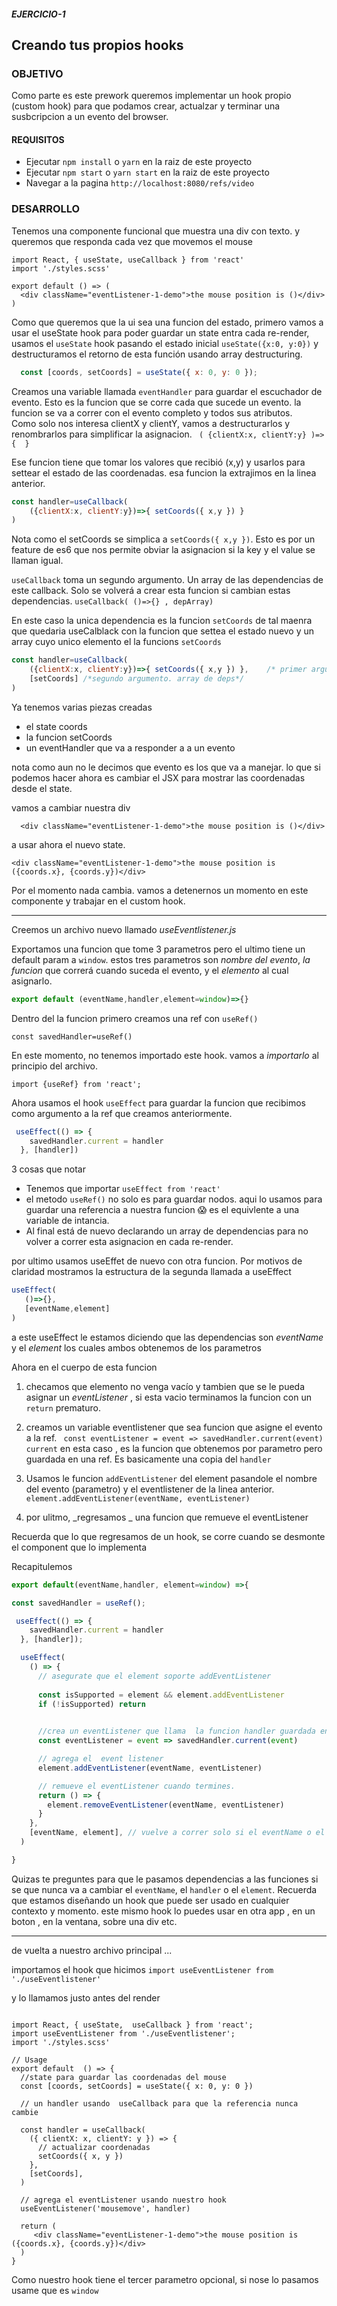 ##### EJERCICIO-1

## Creando tus propios hooks

### OBJETIVO

Como parte es este prework queremos implementar un hook propio (custom hook) para que podamos crear, actualzar y terminar una susbcripcion a un evento del browser.

#### REQUISITOS

* Ejecutar `npm install` o `yarn` en la raiz de este proyecto
* Ejecutar `npm start` o `yarn start` en la raiz de este proyecto
* Navegar a la pagina `http://localhost:8080/refs/video`

### DESARROLLO

Tenemos una  componente funcional que muestra una div con texto.
y queremos que responda cada vez que movemos el mouse

```JSX
import React, { useState, useCallback } from 'react'
import './styles.scss'

export default () => (
  <div className="eventListener-1-demo">the mouse position is ()</div>
)
```

Como que queremos que la ui sea una funcion del estado,
primero vamos a usar el useState hook para poder guardar un state entra cada re-render, usamos el `useState` hook pasando el estado inicial `useState({x:0, y:0})` y destructuramos el retorno de esta función usando array destructuring.

```js
  const [coords, setCoords] = useState({ x: 0, y: 0 });
```

Creamos una variable llamada `eventHandler` para guardar el escuchador de evento.
Esto es la funcion que se corre cada que sucede un evento.
la funcion se va a correr con el evento completo y todos sus atributos.  
Como solo nos interesa clientX y clientY, vamos a destructurarlos y renombrarlos para simplificar la asignacion. ` ( {clientX:x, clientY:y} )=>{  }` 

Ese funcion tiene que tomar los valores que recibió (x,y) y usarlos para settear el estado de las coordenadas. esa funcion la extrajimos en la linea anterior.

```js
const handler=useCallback(
    ({clientX:x, clientY:y})=>{ setCoords({ x,y }) }
) 
```
Nota como el setCoords se simplica a `setCoords({ x,y })`.  Esto es por un feature de es6 que nos permite obviar la asignacion si la key y el value se llaman igual.



`useCallback` toma un segundo argumento. Un array de las dependencias de este callback.
Solo se volverá a crear esta funcion si cambian estas dependencias.
`useCallback( ()=>{} , depArray)`

En este caso la unica dependencia es la funcion `setCoords` de tal maenra que quedaria useCalblack con la funcion que settea el estado nuevo  y un array cuyo unico elemento el la funcions `setCoords`

```js
const handler=useCallback(
    ({clientX:x, clientY:y})=>{ setCoords({ x,y }) },    /* primer argumento. nuestra funcion */
    [setCoords] /*segundo argumento. array de deps*/
) 
```

Ya tenemos varias piezas creadas

- el state coords
-  la funcion setCoords
-   un eventHandler que va a responder a a un evento
  
nota como aun no le decimos que evento es los que va a manejar.
lo que si podemos hacer ahora es cambiar el JSX para mostrar  las coordenadas desde el state.

vamos a cambiar nuestra div 
```JSX
  <div className="eventListener-1-demo">the mouse position is ()</div>
  ```

  a usar ahora el nuevo state.

  ```JSX
  <div className="eventListener-1-demo">the mouse position is ({coords.x}, {coords.y})</div>
  ```

Por el momento nada cambia.
vamos a detenernos un momento en este componente y trabajar en el custom hook.


----
Creemos un archivo nuevo llamado _useEventlistener.js_

Exportamos una funcion que tome 3 parametros pero el ultimo tiene un default param a `window`.
estos tres parametros son _nombre del evento_, _la funcion_ que correrá cuando  suceda el evento, y el _elemento_ al cual asignarlo.

```js
export default (eventName,handler,element=window)=>{}
```
Dentro del la funcion primero creamos una ref con `useRef()`

`const savedHandler=useRef()`

En este momento, no tenemos importado este hook. vamos a *importarlo* al principio del archivo.

`import {useRef} from 'react';`

Ahora usamos el hook `useEffect` para guardar  la funcion que recibimos como argumento a la ref que creamos anteriormente.

```js
 useEffect(() => {
    savedHandler.current = handler
  }, [handler])
  ```

3 cosas que notar

- Tenemos que importar `useEffect from 'react' `
-  el metodo `useRef()` no solo es para guardar nodos. aqui lo usamos para guardar una referencia a nuestra funcion :scream: es el equivlente a una variable de intancia.
-  Al final está de nuevo declarando un array de dependencias para no volver a correr esta asignacion en cada re-render. 


 por ultimo usamos useEffet de nuevo con otra funcion.
 Por motivos de claridad mostramos la estructura de la segunda llamada a useEffect

 ```js
useEffect(
    ()=>{}, 
    [eventName,element]
)
```

a este useEffect le estamos diciendo que las dependencias son *eventName* y el *element* los cuales ambos obtenemos de los parametros

Ahora en el cuerpo de esta funcion 

1. checamos que elemento no venga vacío y tambien que se le pueda asignar un  _eventListener_ , si esta vacio terminamos la funcion con un `return` prematuro.

2. creamos un variable eventlistener  que sea funcion que asigne el evento a  la ref.
` const eventListener = event => savedHandler.current(event)`
`current` en esta caso , es la funcion que obtenemos por parametro pero guardada en una ref. Es basicamente una copia del `handler`

3. Usamos le funcion `addEventListener` del element pasandole el nombre del evento (parametro) y el eventlistener de la linea anterior.
` element.addEventListener(eventName, eventListener)`
4. por ulitmo, _regresamos _ una funcion que remueve el eventListener

Recuerda que lo que regresamos de un hook, se corre cuando se desmonte el component que lo implementa

Recapitulemos

```js
export default(eventName,handler, element=window) =>{

const savedHandler = useRef();

 useEffect(() => {
    savedHandler.current = handler
  }, [handler]);

  useEffect(
    () => {
      // asegurate que el element soporte addEventListener
      
      const isSupported = element && element.addEventListener
      if (!isSupported) return

      
      //crea un eventListener que llama  la funcion handler guardada en ref
      const eventListener = event => savedHandler.current(event)

      // agrega el  event listener
      element.addEventListener(eventName, eventListener)

      // remueve el eventListener cuando termines.
      return () => {
        element.removeEventListener(eventName, eventListener)
      }
    },
    [eventName, element], // vuelve a correr solo si el eventName o el elemento cambia
  )

}
```

Quizas te preguntes para que le pasamos dependencias a las funciones si se que nunca va a cambiar el `eventName`, el `handler`  o el `element`.
Recuerda que estamos diseñando un hook que  puede ser usado en cualquier contexto  y momento. 
este mismo hook lo puedes usar en otra app , en un boton , en la ventana, sobre una div  etc.

---

de vuelta a nuestro archivo principal ...


importamos el hook que hicimos
`import useEventListener from './useEventlistener'`

y lo llamamos  justo antes del render


```JSX

import React, { useState,  useCallback } from 'react';
import useEventListener from './useEventlistener';
import './styles.scss'

// Usage
export default  () => {
  //state para guardar las coordenadas del mouse
  const [coords, setCoords] = useState({ x: 0, y: 0 })

  // un handler usando  useCallback para que la referencia nunca cambie

  const handler = useCallback(
    ({ clientX: x, clientY: y }) => {
      // actualizar coordenadas
      setCoords({ x, y })
    },
    [setCoords],
  )

  // agrega el eventListener usando nuestro hook
  useEventListener('mousemove', handler)

  return (
     <div className="eventListener-1-demo">the mouse position is ({coords.x}, {coords.y})</div>    
  )
}
```


Como nuestro hook tiene el tercer parametro opcional, si nose lo pasamos usame que es `window`



